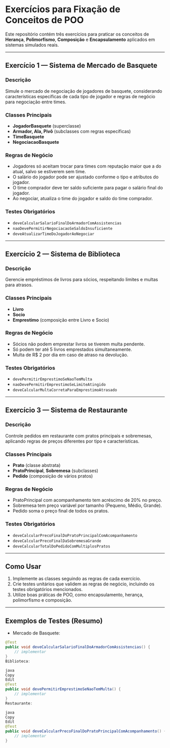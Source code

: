 # Exercícios para Fixação de Conceitos de POO

Este repositório contém três exercícios para praticar os conceitos de **Herança**, **Polimorfismo**, **Composição** e **Encapsulamento** aplicados em sistemas simulados reais.

---

## Exercício 1 — Sistema de Mercado de Basquete

### Descrição
Simule o mercado de negociação de jogadores de basquete, considerando características específicas de cada tipo de jogador e regras de negócio para negociação entre times.

### Classes Principais
- **JogadorBasquete** (superclasse)
- **Armador, Ala, Pivô** (subclasses com regras específicas)
- **TimeBasquete**
- **NegociacaoBasquete**

### Regras de Negócio
- Jogadores só aceitam trocar para times com reputação maior que a do atual, salvo se estiverem sem time.
- O salário do jogador pode ser ajustado conforme o tipo e atributos do jogador.
- O time comprador deve ter saldo suficiente para pagar o salário final do jogador.
- Ao negociar, atualiza o time do jogador e saldo do time comprador.

### Testes Obrigatórios
- `deveCalcularSalarioFinalDoArmadorComAssistencias`
- `naoDevePermitirNegociacaoSeSaldoInsuficiente`
- `deveAtualizarTimeDoJogadorAoNegociar`

---

## Exercício 2 — Sistema de Biblioteca

### Descrição
Gerencie empréstimos de livros para sócios, respeitando limites e multas para atrasos.

### Classes Principais
- **Livro**
- **Socio**
- **Emprestimo** (composição entre Livro e Socio)

### Regras de Negócio
- Sócios não podem emprestar livros se tiverem multa pendente.
- Só podem ter até 5 livros emprestados simultaneamente.
- Multa de R$ 2 por dia em caso de atraso na devolução.

### Testes Obrigatórios
- `devePermitirEmprestimoSeNaoTemMulta`
- `naoDevePermitirEmprestimoSeLimiteAtingido`
- `deveCalcularMultaCorretaParaEmprestimoAtrasado`

---

## Exercício 3 — Sistema de Restaurante

### Descrição
Controle pedidos em restaurante com pratos principais e sobremesas, aplicando regras de preços diferentes por tipo e características.

### Classes Principais
- **Prato** (classe abstrata)
- **PratoPrincipal**, **Sobremesa** (subclasses)
- **Pedido** (composição de vários pratos)

### Regras de Negócio
- PratoPrincipal com acompanhamento tem acréscimo de 20% no preço.
- Sobremesa tem preço variável por tamanho (Pequeno, Médio, Grande).
- Pedido soma o preço final de todos os pratos.

### Testes Obrigatórios
- `deveCalcularPrecoFinalDoPratoPrincipalComAcompanhamento`
- `deveCalcularPrecoFinalDaSobremesaGrande`
- `deveCalcularTotalDoPedidoComMultiplosPratos`

---

## Como Usar

1. Implemente as classes seguindo as regras de cada exercício.  
2. Crie testes unitários que validem as regras de negócio, incluindo os testes obrigatórios mencionados.  
3. Utilize boas práticas de POO, como encapsulamento, herança, polimorfismo e composição.

---

## Exemplos de Testes (Resumo)

- Mercado de Basquete:

```java
@Test
public void deveCalcularSalarioFinalDoArmadorComAssistencias() {
    // implementar
}
Biblioteca:

java
Copy
Edit
@Test
public void devePermitirEmprestimoSeNaoTemMulta() {
    // implementar
}
Restaurante:

java
Copy
Edit
@Test
public void deveCalcularPrecoFinalDoPratoPrincipalComAcompanhamento() {
    // implementar
}
